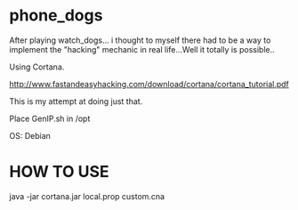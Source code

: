 phone_dogs
==========

After playing watch_dogs... i thought to myself there had to be a way to implement the "hacking" mechanic in real life...Well it totally is possible..


Using Cortana.

http://www.fastandeasyhacking.com/download/cortana/cortana_tutorial.pdf


This is my attempt at doing just that.

Place GenIP.sh in /opt


OS: Debian

HOW TO USE
==========

java -jar cortana.jar local.prop custom.cna
